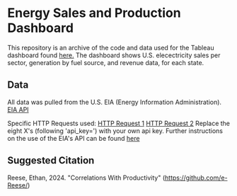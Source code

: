 # Energy Sales and Production Dashboard
This repository is an archive of the code and data used for the Tableau dashboard found [here.](https://public.tableau.com/views/Electricity-SalesAndGeneration/Generation?:language=en-US&:sid=&:display_count=n&:origin=viz_share_link)
The dashboard shows U.S. elecectricity sales per sector, generation by fuel source, and revenue data, for each state. 


## Data
All data was pulled from the U.S. EIA (Energy Information Administration). 
[EIA API](https://www.eia.gov/opendata/browser/)


Specific HTTP Requests used:
[HTTP Request 1](https://api.eia.gov/v2/electricity/electric-power-operational-data/data/?api_key=XXXXXXXX&frequency=monthly&data[0]=consumption-for-eg&data[1]=consumption-for-eg-btu&data[2]=consumption-uto&data[3]=consumption-uto-btu&data[4]=cost&data[5]=cost-per-btu&data[6]=generation&data[7]=heat-content&data[8]=receipts&data[9]=receipts-btu&data[10]=stocks&data[11]=total-consumption&data[12]=total-consumption-btu&facets[fueltypeid][]=ALL&facets[fueltypeid][]=AOR&facets[fueltypeid][]=COW&facets[fueltypeid][]=HYC&facets[fueltypeid][]=NGO&facets[fueltypeid][]=NUC&facets[fueltypeid][]=PET&facets[fueltypeid][]=REN&facets[location][]=AK&facets[location][]=AL&facets[location][]=AR&facets[location][]=AZ&facets[location][]=CA&facets[location][]=CO&facets[location][]=CT&facets[location][]=DC&facets[location][]=DE&facets[location][]=FL&facets[location][]=GA&facets[location][]=HI&facets[location][]=IA&facets[location][]=ID&facets[location][]=IL&facets[location][]=IN&facets[location][]=KS&facets[location][]=KY&facets[location][]=LA&facets[location][]=MA&facets[location][]=MD&facets[location][]=ME&facets[location][]=MI&facets[location][]=MN&facets[location][]=MO&facets[location][]=MS&facets[location][]=MT&facets[location][]=NC&facets[location][]=ND&facets[location][]=NE&facets[location][]=NH&facets[location][]=NJ&facets[location][]=NM&facets[location][]=NV&facets[location][]=NY&facets[location][]=OH&facets[location][]=OK&facets[location][]=OR&facets[location][]=PA&facets[location][]=RI&facets[location][]=SC&facets[location][]=SD&facets[location][]=TN&facets[location][]=TX&facets[location][]=US&facets[location][]=UT&facets[location][]=VA&facets[location][]=VT&facets[location][]=WA&facets[location][]=WI&facets[location][]=WV&facets[location][]=WY&facets[sectorid][]=99&start=2023-01&end=2023-12&sort[0][column]=location&sort[0][direction]=asc&sort[1][column]=period&sort[1][direction]=asc&offset=0&length=5000)
[HTTP Request 2](https://api.eia.gov/v2/electricity/retail-sales/data/?api_key=XXXXXXXX&frequency=annual&data[0]=customers&data[1]=price&data[2]=revenue&data[3]=sales&facets[sectorid][]=ALL&facets[sectorid][]=COM&facets[sectorid][]=IND&facets[sectorid][]=OTH&facets[sectorid][]=RES&start=2023&end=2023&sort[0][column]=stateid&sort[0][direction]=asc&offset=0&length=5000)
Replace the eight X's (following 'api_key=') with your own api key. 
Further instructions on the use of the EIA's API can be found [here](https://www.eia.gov/opendata/documentation.php)


## Suggested Citation
Reese, Ethan, 2024. "Correlations With Productivity" (https://github.com/e-Reese/)
